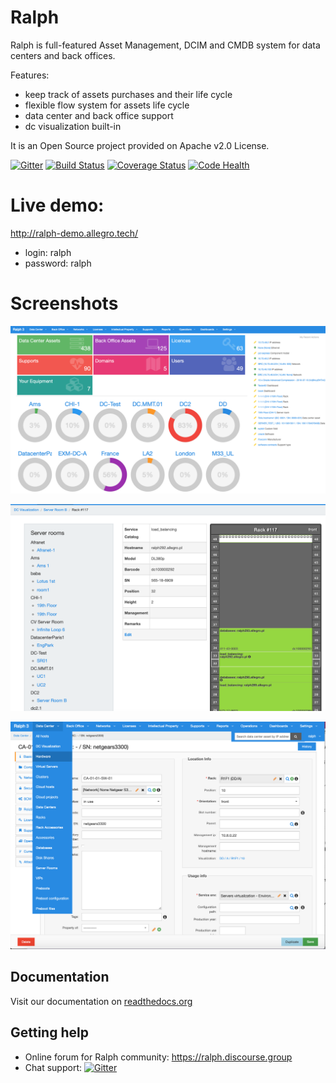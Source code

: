 # Ralph

Ralph is full-featured Asset Management, DCIM and CMDB system for data centers and back offices.

Features:

* keep track of assets purchases and their life cycle
* flexible flow system for assets life cycle
* data center and back office support
* dc visualization built-in

It is an Open Source project provided on Apache v2.0 License.

[![Gitter](https://img.shields.io/gitter/room/gitterHQ/gitter.svg)](https://gitter.im/allegro/ralph?utm_source=badge&utm_medium=badge&utm_campaign=pr-badge&utm_content=badge)
[![Build Status](https://travis-ci.org/allegro/ralph.svg)](https://travis-ci.org/allegro/ralph)
[![Coverage Status](https://coveralls.io/repos/allegro/ralph/badge.svg?branch=ng&service=github)](https://coveralls.io/github/allegro/ralph?branch=ng)
[![Code Health](https://landscape.io/github/allegro/ralph/ng/landscape.svg?style=flat)](https://landscape.io/github/allegro/ralph/ng)

# Live demo:

http://ralph-demo.allegro.tech/

* login: ralph
* password: ralph

# Screenshots 

![img](https://github.com/allegro/ralph/blob/ng/docs/img/welcome-screen-1.png?raw=true)

![img](https://github.com/allegro/ralph/blob/ng/docs/img/welcome-screen-2.png?raw=true)

![img](https://github.com/allegro/ralph/blob/ng/docs/img/welcome-screen-3.png?raw=true)


## Documentation
Visit our documentation on [readthedocs.org](https://ralph-ng.readthedocs.org)

## Getting help

* Online forum for Ralph community: https://ralph.discourse.group
* Chat support: [![Gitter](https://img.shields.io/gitter/room/gitterHQ/gitter.svg)](https://gitter.im/allegro/ralph?utm_source=badge&utm_medium=badge&utm_campaign=pr-badge&utm_content=badge)

